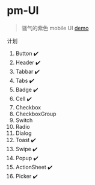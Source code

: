 # pm-UI

> 骚气的紫色 mobile UI
> [demo](https://fuckiebrowser.github.io/vue-pmui)

计划
1. Button :heavy_check_mark:
2. Header :heavy_check_mark:
3. Tabbar :heavy_check_mark:
4. Tabs :heavy_check_mark:
5. Badge :heavy_check_mark:
6. Cell :heavy_check_mark:
7. Checkbox
8. CheckboxGroup
9. Switch
10. Radio
11. Dialog
12. Toast :heavy_check_mark:
13. Swipe :heavy_check_mark:
14. Popup :heavy_check_mark:
15. ActionSheet :heavy_check_mark:
16. Picker :heavy_check_mark:
